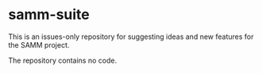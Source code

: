 # samm-suite
This is an issues-only repository for suggesting ideas and new features for the SAMM project. 

The repository contains no code.
